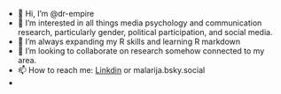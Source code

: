 - 👋 Hi, I’m @dr-empire
- 👀 I’m interested in all things media psychology and communication research, particularly gender, political participation, and social media.
- 🌱 I’m always expanding my R skills and learning R markdown
- 💞️ I’m looking to collaborate on research somehow connected to my area.
- 📫 How to reach me: [Linkdin](https://www.linkedin.com/in/dr-sabine-reich-667494264/) or malarija.bsky.social
- 
<!---
dr-empire/dr-empire is a ✨ special ✨ repository because its `README.md` (this file) appears on your GitHub profile.
You can click the Preview link to take a look at your changes.
--->
